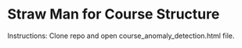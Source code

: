 # Straw Man for Course Structure

Instructions: Clone repo and open course_anomaly_detection.html file.
